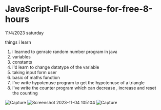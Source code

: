 # JavaScript-Full-Course-for-free-8-hours
11/4/2023 saturday

things i learn
1) i learned to genrate random number program in java
2) variables
3) constants
4) i'd learn to change datatype of the variable
5) taking input form user
6) basic of maths function
7) I've write hypotenuse program to get the hypotenuse of a triangle
8) i've write the counter program which can decrease , increase and reset the counting


![Capture](https://github.com/subodh245/JavaScript-Full-Course-for-free-8-hours/assets/118099441/75fbfe14-5f71-4ce3-9a11-fde137bc820c)
![Screenshot 2023-11-04 105104](https://github.com/subodh245/JavaScript-Full-Course-for-free-8-hours/assets/118099441/6ad49d6e-c277-411f-948a-c3e0cd09119a)
![Capture](https://github.com/subodh245/JavaScript-Full-Course-for-free-8-hours/assets/118099441/eac0eb39-ddda-432e-a901-a3b0a76e3a92)
